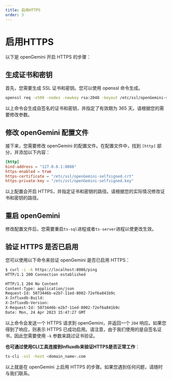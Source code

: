 ```yaml
---
title: 启用HTTPS
order: 3
---
```



# 启用HTTPS

以下是 openGemini 开启 HTTPS 的步骤：

## 生成证书和密钥

首先，您需要生成 SSL 证书和密钥。您可以使用 openssl 命令生成。

```bash
openssl req -x509 -nodes -newkey rsa:2048 -keyout /etc/ssl/openGemini-selfsigned.key -out /etc/ssl/openGemini-selfsigned.crt -days 365 -subj "/C=US/ST=CA/L=San Francisco/O=openGemini/OU=openGemini/CN=localhost"
```

以上命令会生成自签名的证书和密钥，并指定了有效期为 365 天。请根据您的需要修改参数。

## 修改 openGemini 配置文件

接下来，您需要修改 openGemini 的配置文件。在配置文件中，找到 `[http]` 部分，并添加以下内容：

```toml
[http]
bind-address = "127.0.0.1:8086"
https-enabled = true
https-certificate = "/etc/ssl/openGemini-selfsigned.crt"
https-private-key = "/etc/ssl/openGemini-selfsigned.key"
```

以上配置会开启 HTTPS，并指定证书和密钥的路径。请根据您的实际情况修改证书和密钥的路径。

## 重启 openGemini

修改配置文件后，您需要重启`ts-sql`进程或者`ts-server`进程以使更改生效。

## 验证 HTTPS 是否已启用

您可以使用以下命令来验证 openGemini 是否已启用 HTTPS：

```bash
$ curl -i -k https://localhost:8086/ping
HTTP/1.1 200 Connection established

HTTP/1.1 204 No Content
Content-Type: application/json
Request-Id: 5073446b-e2b7-11ed-8002-72ef6a841b9c
X-Influxdb-Build: 
X-Influxdb-Version: 
X-Request-Id: 5073446b-e2b7-11ed-8002-72ef6a841b9c
Date: Mon, 24 Apr 2023 15:47:27 GMT
```

以上命令会发送一个 HTTPS 请求到 openGemini，并返回一个 `204` 响应。如果您得到了响应，则表示 HTTPS 已成功启用。请注意，由于我们使用的是自签名证书，因此您需要使用 `-k` 参数来跳过证书验证。

**也可通过使用CLI工具连接到Influxdb来验证HTTPS是否正常工作**：

```bash
ts-cli -ssl -host <domain_name>.com
```


以上就是在 openGemini 上启用 HTTPS 的步骤。如果您遇到任何问题，请随时与我们联系。